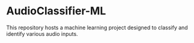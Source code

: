 # AudioClassifier-ML
This repository hosts a machine learning project designed to classify and identify various audio inputs.
